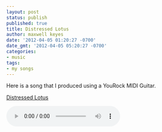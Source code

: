 ```yaml
---
layout: post
status: publish
published: true
title: Distressed Lotus
author: maxwell keyes
date: '2012-04-05 01:20:27 -0700'
date_gmt: '2012-04-05 05:20:27 -0700'
categories:
- music
tags:
- my songs
---
```


Here is a song that I produced using a YouRock MIDI Guitar.

[Distressed Lotus](/assets/mp3/distressed-lotus.mp3)

<audio controls>
  <source src="http://redconfetti-assets.s3-us-west-2.amazonaws.com/mp3/misc/distressed-lotus.mp3" type="audio/mpeg">
Your browser does not support the audio element.
</audio>

